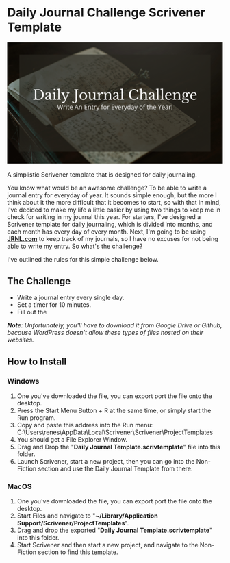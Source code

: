 # Daily Journal Challenge Scrivener Template
![Daily Journal Challenge Scrivener Template](https://github.com/rrsolomon/DailyJournalChallengeScrivenerTemplate/blob/main/Daily%20Journal%20Challenge.png)

A simplistic Scrivener template that is designed for daily journaling.

<!-- wp:paragraph -->
<p>You know what would be an awesome challenge? To be able to write a journal entry for everyday of year. It sounds simple enough, but the more I think about it the more difficult that it becomes to start, so with that in mind, I've decided to make my life a little easier by using two things to keep me in check for writing in my journal this year. For starters, I've designed a Scrivener template for daily journaling, which is divided into months, and each month has every day of every month. Next, I'm going to be using <strong><a href="https://jrnl.com/" target="_blank" rel="noreferrer noopener">JRNL.com</a></strong> to keep track of my journals, so I have no excuses for not being able to write my entry. So what's the challenge?</p>
<!-- /wp:paragraph -->

<!-- wp:paragraph -->
<p>I've outlined the rules for this simple challenge below.</p>
<!-- /wp:paragraph -->

<!-- wp:heading -->
<h2>The Challenge</h2>
<!-- /wp:heading -->

<!-- wp:list -->
<ul><li>Write a journal entry every single day.</li><li>Set a timer for 10 minutes.</li><li>Fill out the </li></ul>
<!-- /wp:list -->

<!-- wp:paragraph -->
<p><em><strong>Note</strong>: Unfortunately, you'll have to download it from Google Drive or Github, because WordPress doesn't allow these types of files hosted on their websites.</em></p>
<!-- /wp:paragraph -->

<!-- wp:heading -->
<h2>How to Install</h2>
<!-- /wp:heading -->

<!-- wp:heading {"level":3} -->
<h3>Windows</h3>
<!-- /wp:heading -->

<!-- wp:list {"ordered":true} -->
<ol><li>One you've downloaded the file, you can export port the file onto the desktop.</li><li>Press the Start Menu Button + R at the same time, or simply start the Run program.</li><li>Copy and paste this address into the Run menu: C:\Users\renes\AppData\Local\Scrivener\Scrivener\ProjectTemplates</li><li>You should get a File Explorer Window.</li><li>Drag and Drop the "<strong>Daily Journal Template.scrivtemplate</strong>" file into this folder.</li><li>Launch Scrivener, start a new project, then you can go into the Non-Fiction section and use the Daily Journal Template from there.</li></ol>
<!-- /wp:list -->

<!-- wp:heading {"level":3} -->
<h3>MacOS</h3>
<!-- /wp:heading -->

<!-- wp:list {"ordered":true} -->
<ol><li>One you've downloaded the file, you can export port the file onto the desktop.</li><li>Start Files and navigate to "<strong>~/Library/Application Support/Scrivener/ProjectTemplates</strong>".</li><li>Drag and drop the exported "<strong>Daily Journal Template.scrivtemplate</strong>" into this folder.</li><li>Start Scrivener and then start a new project, and navigate to the Non-Fiction section to find this template.</li></ol>
<!-- /wp:list -->
